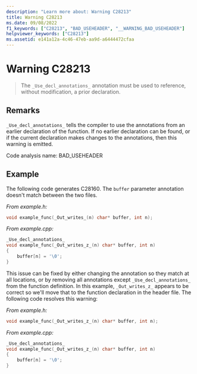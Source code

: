 ```yaml
---
description: "Learn more about: Warning C28213"
title: Warning C28213
ms.date: 09/08/2022
f1_keywords: ["C28213", "BAD_USEHEADER", "__WARNING_BAD_USEHEADER"]
helpviewer_keywords: ["C28213"]
ms.assetid: e141a12a-4c46-47eb-aa9d-a6444472cfaa
---
```

# Warning C28213

> The `_Use_decl_annotations_` annotation must be used to reference, without modification, a prior declaration.

## Remarks

`_Use_decl_annotations_` tells the compiler to use the annotations from an earlier declaration of the function. If no earlier declaration can be found, or if the current declaration makes changes to the annotations, then this warning is emitted.

Code analysis name: BAD_USEHEADER

## Example

The following code generates C28160. The `buffer` parameter annotation doesn't match between the two files.

*From example.h:*

```cpp
void example_func(_Out_writes_(n) char* buffer, int n);
```

*From example.cpp:*

```cpp
_Use_decl_annotations_
void example_func(_Out_writes_z_(n) char* buffer, int n)
{
    buffer[n] = '\0';
}
```

This issue can be fixed by either changing the annotation so they match at all locations, or by removing all annotations except `_Use_decl_annotations_` from the function definition. In this example, `_Out_writes_z_` appears to be correct so we'll move that to the function declaration in the header file. The following code resolves this warning:

*From example.h:*

```cpp
void example_func(_Out_writes_z_(n) char* buffer, int n);
```

*From example.cpp:*

```cpp
_Use_decl_annotations_
void example_func(_Out_writes_z_(n) char* buffer, int n)
{
    buffer[n] = '\0';
}
```
